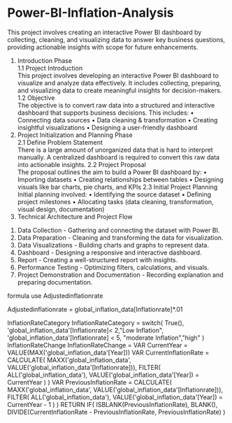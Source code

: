 # Power-BI-Inflation-Analysis
This project involves creating an interactive Power BI dashboard by collecting, cleaning, and visualizing data to answer key business questions, providing actionable insights with scope for future enhancements.
1. Introduction Phase  
1.1 Project Introduction  
This project involves developing an interactive Power BI dashboard to visualize and analyze data effectively. It includes collecting, preparing, and visualizing data to create meaningful insights for decision-makers.
1.2 Objective  
The objective is to convert raw data into a structured and interactive dashboard that supports business decisions. This includes:
•	Connecting data sources
•	Data cleaning & transformation
•	Creating insightful visualizations
•	Designing a user-friendly dashboard
2. Project Initialization and Planning Phase  
2.1 Define Problem Statement  
There is a large amount of unorganized data that is hard to interpret manually. A centralized dashboard is required to convert this raw data into actionable insights.
2.2 Project Proposal  
The proposal outlines the aim to build a Power BI dashboard by:
•	Importing datasets
•	Creating relationships between tables
•	Designing visuals like bar charts, pie charts, and KPIs
2.3 Initial Project Planning  
Initial planning involved:
•	Identifying the source dataset
•	Defining project milestones
•	Allocating tasks (data cleaning, transformation, visual design, documentation)
3. Technical Architecture and Project Flow  
1) Data Collection - Gathering and connecting the dataset with Power BI.
2) Data Preparation - Cleaning and transforming the data for visualization.
3) Data Visualizations - Building charts and graphs to represent data.
4) Dashboard - Designing a responsive and interactive dashboard.
5) Report - Creating a well-structured report with insights.
6) Performance Testing - Optimizing filters, calculations, and visuals.
7) Project Demonstration and Documentation - Recording explanation and preparing documentation.

formula use 
Adjustedinflationrate

Adjustedinflationrate = global_inflation_data[Inflationrate]*.01

InflationRateCategory
InflationRateCategory = 
switch(
    True(),
    'global_inflation_data'[Inflationrate]< 2,"Low Inflation",
    'global_inflation_data'[Inflationrate] < 5, "moderate Inflation","high"
)
InflationRateChange
InflationRateChange = 
VAR CurrentYear = VALUE(MAX('global_inflation_data'[Year]))
VAR CurrentInflationRate =
    CALCULATE(
        MAXX('global_inflation_data', VALUE('global_inflation_data'[Inflationrate])),
        FILTER(
            ALL('global_inflation_data'),
            VALUE('global_inflation_data'[Year]) = CurrentYear
        )
    )
VAR PreviousInflationRate = 
    CALCULATE(
        MAXX('global_inflation_data', VALUE('global_inflation_data'[Inflationrate])),
        FILTER(
            ALL('global_inflation_data'),
            VALUE('global_inflation_data'[Year]) = CurrentYear - 1
        )
    )
RETURN
IF(
    ISBLANK(PreviousInflationRate),
    BLANK(),
    DIVIDE(CurrentInflationRate - PreviousInflationRate, PreviousInflationRate)
)
